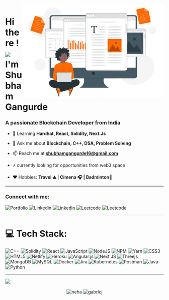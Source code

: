 <img align="right" src="https://raw.githubusercontent.com/gabrlcj/gabrlcj/2aa161dfb942e25ec84396721837dfccc98e08f2/Illustration.svg" alt="Illustration" title="Illustration Storyset" width=450/>
<h1 align="left">Hi there ! <img src="https://user-images.githubusercontent.com/42378118/110234147-e3259600-7f4e-11eb-95be-0c4047144dea.gif" width="40"> <br/>I'm Shubham Gangurde</h1>
<h3 align="left">A passionate Blockchain Developer from India</h3>

- 🌱 Learning **Hardhat, React, Solidity, Next.Js**

- 💬 Ask me about **Blockchain, C++, DSA, Problem Solving**

- 📫 Reach me at **shubhamgangurde16@gmail.com**

- ⚡ currently looking for opportunities from web3 space
 
- <p align="left">  ❤️  Hobbies: <b> Travel ⛰️ | Cimena 🎧 | Badminton🏸 </b></p>

---
<h3 align="left">Connect with me:</h3>
 

<p align="left">
 
<a href="https://shubham1632.github.io/My-portfolio/" target="_blank"><img src="https://img.shields.io/static/v1?label=&message=Portfolio&color=blue&style=for-the-badge&logo=web&logoColor=whitesmoke" alt="Portfolio"></a>
<a href="https://www.linkedin.com/in/ShubhamGangurde/" target="_blank"><img src="https://img.shields.io/static/v1?label=&message=Linkedin&color=0A66C2&style=for-the-badge&logo=linkedin&logoColor=whitesmoke" alt="Linkedin"></a>
<a href="https://auth.geeksforgeeks.org/user/shubhamgangurde16" target="_blank"><img src="https://img.shields.io/static/v1?label=&message=geeksforgeeks&color=23E34F26&style=for-the-badge&logo=GeeksforGeeks&logoColor=whitesmoke" alt="Linkedin"></a> 
<a href="https://leetcode.com/shubham163/" target="_blank"><img src="https://img.shields.io/static/v1?label=&message=Leetcode&color=%23E34F26&style=for-the-badge&logo=Leetcode&logoColor=white" alt="Leetcode"></a>
<a href="https://medium.com/@shubhamgangurde16" target="_blank"><img src="https://img.shields.io/static/v1?label=&message=Medium&color=white&style=for-the-badge&logo=Medium&logoColor=black" alt="Leetcode"></a>

  

</p>

---

# 💻 Tech Stack:
![C++](https://img.shields.io/badge/c++-%2300599C.svg?style=for-the-badge&logo=c%2B%2B&logoColor=white)  ![Solidity](https://img.shields.io/badge/Solidity-%23363636.svg?style=for-the-badge&logo=solidity&logoColor=white) ![React](https://img.shields.io/badge/react-%2320232a.svg?style=for-the-badge&logo=react&logoColor=%2361DAFB) ![JavaScript](https://img.shields.io/badge/javascript-%23323330.svg?style=for-the-badge&logo=javascript&logoColor=%23F7DF1E) ![NodeJS](https://img.shields.io/badge/node.js-6DA55F?style=for-the-badge&logo=node.js&logoColor=white)  ![NPM](https://img.shields.io/badge/NPM-%23000000.svg?style=for-the-badge&logo=npm&logoColor=white) ![Yarn](https://img.shields.io/badge/yarn-%232C8EBB.svg?style=for-the-badge&logo=yarn&logoColor=white) ![CSS3](https://img.shields.io/badge/css3-%231572B6.svg?style=for-the-badge&logo=css3&logoColor=white) ![HTML5](https://img.shields.io/badge/html5-%23E34F26.svg?style=for-the-badge&logo=html5&logoColor=white)  ![Netlify](https://img.shields.io/badge/netlify-%23000000.svg?style=for-the-badge&logo=netlify&logoColor=#00C7B7) ![Heroku](https://img.shields.io/badge/heroku-%23430098.svg?style=for-the-badge&logo=heroku&logoColor=white) ![Angular.js](https://img.shields.io/badge/angular.js-%23E23237.svg?style=for-the-badge&logo=angularjs&logoColor=white) ![Next JS](https://img.shields.io/badge/Next-black?style=for-the-badge&logo=next.js&logoColor=white)   ![Threejs](https://img.shields.io/badge/threejs-black?style=for-the-badge&logo=three.js&logoColor=white)  ![MongoDB](https://img.shields.io/badge/MongoDB-%234ea94b.svg?style=for-the-badge&logo=mongodb&logoColor=white) ![MySQL](https://img.shields.io/badge/mysql-%2300f.svg?style=for-the-badge&logo=mysql&logoColor=white) ![Docker](https://img.shields.io/badge/docker-%230db7ed.svg?style=for-the-badge&logo=docker&logoColor=white) ![Jira](https://img.shields.io/badge/jira-%230A0FFF.svg?style=for-the-badge&logo=jira&logoColor=white) ![Kubernetes](https://img.shields.io/badge/kubernetes-%23326ce5.svg?style=for-the-badge&logo=kubernetes&logoColor=white) ![Postman](https://img.shields.io/badge/Postman-FF6C37?style=for-the-badge&logo=postman&logoColor=white) ![Java](https://img.shields.io/badge/java-%23ED8B00.svg?style=for-the-badge&logo=java&logoColor=white) ![Python](https://img.shields.io/badge/python-3670A0?style=for-the-badge&logo=python&logoColor=ffdd54)



---
[![](https://visitcount.itsvg.in/api?id=Shubham1632&label=Profile%20Views&pretty=true)](https://visitcount.itsvg.in)

<!-- Proudly created with GPRM ( https://gprm.itsvg.in ) -->
<div align="center">
    <img height="155em" src="https://github-readme-stats.vercel.app/api?username=Shubham1632&show_icons=true&theme=slateorange&title_color=FF9058&text_color=fff&icon_color=fff&locale=en&hide_border=true&bg_color=00000F" alt="neha" />
    <img height="155em" src="https://github-readme-stats.vercel.app/api/top-langs?username=Shubham1632&show_icons=true&theme=slateorange&title_color=FF9058&text_color=fff&icon_color=0c0c0c&layout=compact&hide_border=true&bg_color=00000F" alt="gabrlcj" />
</div>
